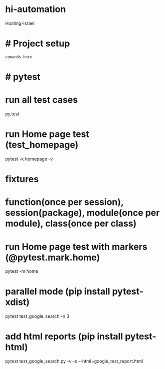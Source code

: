 #  hi-automation
Hosting-Israel
# #  Project setup
```
comands here
```




# # pytest
# run all test cases
py.test 

# run Home page test (test_homepage)
pytest -k homepage -v

# fixtures
# function(once per session), session(package), module(once per module), class(once per class)

# run Home page test with markers (@pytest.mark.home)
pytest -m home

# parallel mode (pip install pytest-xdist)
pytest test_google_search -n 3

# add html reports (pip install pytest-html)
pytest test_google_search.py -v -s --html=google_test_report.html